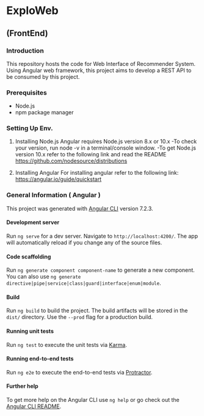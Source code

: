 # ExploWeb
## (FrontEnd)

### Introduction
This repository hosts the code for Web Interface of Recommender System. 
Using Angular web framework, this project aims to develop a REST API to be consumed by this project.

### Prerequisites
- Node.js
- npm package manager

### Setting Up Env.

1. Installing Node.js
    Angular requires Node.js version 8.x or 10.x
    -To check your version, run node -v in a terminal/console window.
    -To get Node.js version 10.x refer to the following link and read the README
        <https://github.com/nodesource/distributions>

2. Installing Angular
    For installing angular refer to the following link:
        <https://angular.io/guide/quickstart>



### General Information ( Angular )

This project was generated with [Angular CLI](https://github.com/angular/angular-cli) version 7.2.3.

#### Development server

Run `ng serve` for a dev server. Navigate to `http://localhost:4200/`. The app will automatically reload if you change any of the source files.

#### Code scaffolding

Run `ng generate component component-name` to generate a new component. You can also use `ng generate directive|pipe|service|class|guard|interface|enum|module`.

#### Build

Run `ng build` to build the project. The build artifacts will be stored in the `dist/` directory. Use the `--prod` flag for a production build.

#### Running unit tests

Run `ng test` to execute the unit tests via [Karma](https://karma-runner.github.io).

#### Running end-to-end tests

Run `ng e2e` to execute the end-to-end tests via [Protractor](http://www.protractortest.org/).

#### Further help

To get more help on the Angular CLI use `ng help` or go check out the [Angular CLI README](https://github.com/angular/angular-cli/blob/master/README.md).